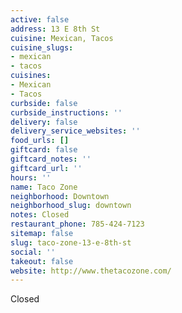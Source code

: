 ```yaml
---
active: false
address: 13 E 8th St
cuisine: Mexican, Tacos
cuisine_slugs:
- mexican
- tacos
cuisines:
- Mexican
- Tacos
curbside: false
curbside_instructions: ''
delivery: false
delivery_service_websites: ''
food_urls: []
giftcard: false
giftcard_notes: ''
giftcard_url: ''
hours: ''
name: Taco Zone
neighborhood: Downtown
neighborhood_slug: downtown
notes: Closed
restaurant_phone: 785-424-7123
sitemap: false
slug: taco-zone-13-e-8th-st
social: ''
takeout: false
website: http://www.thetacozone.com/
---
```


Closed